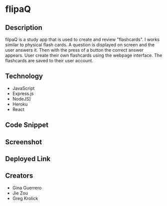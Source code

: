# flipaQ

## Description

filpaQ is a study app that is used to create and review "flashcards". I works similar to physical flash cards. A question is displayed on screen and the user answers it. Then with the press of a button the correct answer appears. User create their own flashcards using the webpage interface. The flashcards are saved to their user account.

## Technology
- JavaScript
- Express.js
- NodeJS]
- Heroku
- React

## Code Snippet

## Screenshot

## Deployed Link

## Creators
- Gina Guerrero
- Jie Zou
- Greg Krolick
